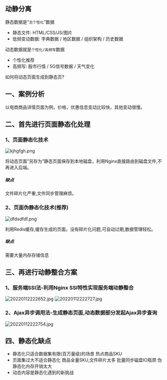 ## 动静分离
静态数据是”`无个性化`”数据
* 静态文件: HTML/CSS/JS/图片
* 低频变动数据: 字典数据 / 地区数据 / 组织架构 / 历史数据

动态数据就是`个性化/高频写`数据
* 个性化推荐 
* 高频写: 股市行情 / 5G信号数据 / 天气变化

如何将动态页面生成到静态页?

## 一、案例分析
以电商商品详情页面为例，价格，优惠信息变动比较快，其他变动很慢。

## 二、首先进行页面静态化处理

### 1、页面静态化技术
![kjhgfgh.png](https://pic.imgdb.cn/item/61dee25d2ab3f51d91baa430.png)

将动态页面”另存为”静态页面保存到本地磁盘，利用Nginx直接路由到磁盘文件,不再进入后端。

##### 缺点
文件碎片化严重,文件同步管理麻烦。

### 2、页面伪静态化技术(推荐)
![dfdsdfdf.png](https://pic.imgdb.cn/item/61dee2f22ab3f51d91bb134a.png)

利用Redis缓存,缓存生成的页面。没有碎片化问题,可自动过期,数据管理轻松。

##### 缺点
需要大量内存存储信息

## 三、再进行动静整合方案

### 1、服务端SSI法-利用Nginx SSI特性实现服务端动静整合

![20220112222652.jpg](https://pic.imgdb.cn/item/61dee5762ab3f51d91bd09ec.jpg)
![20220112222727.jpg](https://pic.imgdb.cn/item/61dee5962ab3f51d91bd2043.jpg)

### 2、Ajax异步调用法-生成静态页面,动态数据部分发起Ajax异步查询

![20220112222754.jpg](https://pic.imgdb.cn/item/61dee5b02ab3f51d91bd35cf.jpg)


## 四、静态化缺点
* 静态化只适合数据集有限(百万量级)的场景
  热点商品SKU
* 页面集过大不适合静态化
   商品全量SKU,文件碎片太多
   批量同步磁盘IO瓶颈
   伪静态化内存开销太大
* 动态内容是静态化遇到的新挑战

